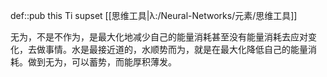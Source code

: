 def::pub this Ti supset [[思维工具|λ:/Neural-Networks/元素/思维工具]]



无为，不是不作为，是最大化地减少自己的能量消耗甚至没有能量消耗去应对变化，去做事情。水是最接近道的，水顺势而为，就是在最大化降低自己的能量消耗。做到无为，可以蓄势，而能厚积薄发。​